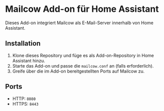 # Mailcow Add-on für Home Assistant

Dieses Add-on integriert Mailcow als E-Mail-Server innerhalb von Home Assistant.

## Installation

1. Klone dieses Repository und füge es als Add-on-Repository in Home Assistant hinzu.
2. Starte das Add-on und passe die `mailcow.conf` an (falls erforderlich).
3. Greife über die im Add-on bereitgestellten Ports auf Mailcow zu.

## Ports

- HTTP: `8080`
- HTTPS: `8443`

[elias]: https://github.com/elias1731